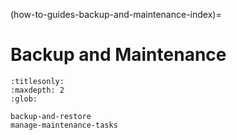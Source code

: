 (how-to-guides-backup-and-maintenance-index)=
# Backup and Maintenance

```{toctree}
:titlesonly:
:maxdepth: 2
:glob:

backup-and-restore
manage-maintenance-tasks